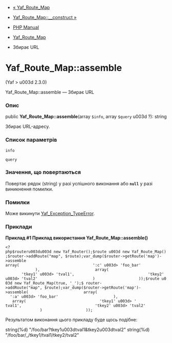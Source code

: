 - [« Yaf_Route_Map](class.yaf-route-map.md)
- [Yaf_Route_Map::\_\_construct »](yaf-route-map.construct.md)

- [PHP Manual](index.md)
- [Yaf_Route_Map](class.yaf-route-map.md)
- Збирає URL

# Yaf_Route_Map::assemble

(Yaf \> u003d 2.3.0)

Yaf_Route_Map::assemble — Збирає URL

### Опис

public **Yaf_Route_Map::assemble**(array `$info`, array `$query` u003d ?):
string

Збирає URL-адресу.

### Список параметрів

`info`

`query`

### Значення, що повертаються

Повертає рядок (string) у разі успішного виконання або **`null`**
у разі виникнення помилки.

### Помилки

Може викинути
[Yaf_Exception_TypeError](class.yaf-exception-typeerror.md).

### Приклади

**Приклад #1 Приклад використання **Yaf_Route_Map::assemble()****

` <?php$routeru003du003d new Yaf_Router();$route u003d new Yaf_Route_Map();$router->addRoute("map", $route);var_dump($router->getRoute('map')->assemble array(                                ':c' u003d> 'foo_bar'                        ),                        array(                                'tkey1' u003d> 'tval1',                                'tkey2' u003d> 'tval2'                        )                   ));$route u003d new Yaf_Route_Map(true, '_');$ router->addRoute("map", $route);var_dump($router->getRoute('map')->assemble(                        array(                                ':a' u003d> 'foo_bar'                        ),                        array(                                'tkey1' u003d> ' tval1',                                'tkey2' u003d> 'tval2'                        )                   )); `

Результатом виконання цього прикладу буде щось подібне:

string(%d) "/foo/bar?tkey1u003dtval1&tkey2u003dtval2"
string(%d) "/foo/bar/_/tkey1/tval1/tkey2/tval2"
